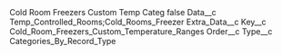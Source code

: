 <?xml version="1.0" encoding="UTF-8"?>
<CustomMetadata xmlns="http://soap.sforce.com/2006/04/metadata" xmlns:xsi="http://www.w3.org/2001/XMLSchema-instance" xmlns:xsd="http://www.w3.org/2001/XMLSchema">
    <label>Cold Room Freezers Custom Temp Categ</label>
    <protected>false</protected>
    <values>
        <field>Data__c</field>
        <value xsi:type="xsd:string">Temp_Controlled_Rooms;Cold_Rooms_Freezer</value>
    </values>
    <values>
        <field>Extra_Data__c</field>
        <value xsi:nil="true"/>
    </values>
    <values>
        <field>Key__c</field>
        <value xsi:type="xsd:string">Cold_Room_Freezers_Custom_Temperature_Ranges</value>
    </values>
    <values>
        <field>Order__c</field>
        <value xsi:nil="true"/>
    </values>
    <values>
        <field>Type__c</field>
        <value xsi:type="xsd:string">Categories_By_Record_Type</value>
    </values>
</CustomMetadata>
